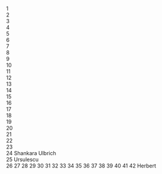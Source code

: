 1  
2  
3  
4  
5  
6  
7  
8  
9  
10  
11  
12  
13  
14  
15    
16  
17    
18  
19  
20  
21  
22  
23  
24 Shankara Ulbrich  
25 Ursulescu  
26
27
28
29
30
31
32
33
34
35
36
37
38
39
40
41
42 Herbert